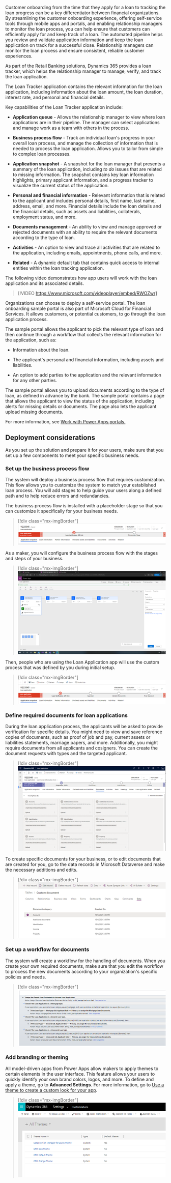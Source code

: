 Customer onboarding from the time that they apply for a loan to tracking the loan progress can be a key differentiator between financial organizations. By streamlining the customer onboarding experience, offering self-service tools through mobile apps and portals, and enabling relationship managers to monitor the loan process, you can help ensure that customers can efficiently apply for and keep track of a loan. The automated pipeline helps you review and validate application information and keep the loan application on track for a successful close. Relationship managers can monitor the loan process and ensure consistent, reliable customer experiences.

As part of the Retail Banking solutions, Dynamics 365 provides a loan tracker, which helps the relationship manager to manage, verify, and track the loan application.

The Loan Tracker application contains the relevant information for the loan application, including information about the loan amount, the loan duration, interest rate, and personal and financial details.

Key capabilities of the Loan Tracker application include:

- **Application queue** - Allows the relationship manager to view where loan applications are in their pipeline. The manager can select applications and manage work as a team with others in the process.

- **Business process flow** - Track an individual loan's progress in your overall loan process, and manage the collection of information that is needed to process the loan application. Allows you to tailor from simple to complex loan processes.

- **Application snapshot** - A snapshot for the loan manager that presents a summary of the loan application, including *to do* issues that are related to missing information. The snapshot contains key loan information highlights, primary applicant information, and a progress tracker to visualize the current status of the application.

- **Personal and financial information** - Relevant information that is related to the applicant and includes personal details, first name, last name, address, email, and more. Financial details include the loan details and the financial details, such as assets and liabilities, collaterals, employment status, and more.

- **Documents management** - An ability to view and manage approved or rejected documents with an ability to require the relevant documents according to the type of loan.

- **Activities** - An option to view and trace all activities that are related to the application, including emails, appointments, phone calls, and more.

- **Related** - A dynamic default tab that contains quick access to internal entities within the loan tracking application.

The following video demonstrates how app users will work with the loan application and its associated details.

> [!VIDEO https://www.microsoft.com/videoplayer/embed/RWOZwr]

Organizations can choose to deploy a self-service portal. The loan onboarding sample portal is also part of Microsoft Cloud for Financial Services. It allows customers, or potential customers, to go through the loan application process.

The sample portal allows the applicant to pick the relevant type of loan and then continue through a workflow that collects the relevant information for the application, such as:

-   Information about the loan.

-   The applicant's personal and financial information, including assets and liabilities.

-   An option to add parties to the application and the relevant information for any other parties.

The sample portal allows you to upload documents according to the type of loan, as defined in advance by the bank. The sample portal contains a page that allows the applicant to view the status of the application, including alerts for missing details or documents. The page also lets the applicant upload missing documents.

For more information, see [Work with Power Apps portals.](/learn/paths/work-power-apps-portals/?azure-portal=true)

## Deployment considerations

As you set up the solution and prepare it for your users, make sure that you set up a few components to meet your specific business needs.

### Set up the business process flow

The system will deploy a business process flow that requires customization. This flow allows you to customize the system to match your established loan process. You will add stages to help guide your users along a defined path and to help reduce errors and redundancies.

The business process flow is installed with a placeholder stage so that you can customize it specifically for your business needs.

> [!div class="mx-imgBorder"]
> [![Screenshot of the default business process flow that you will need to customize.](../media/default-business-process-flow.png)](../media/default-business-process-flow.png#lightbox)

As a maker, you will configure the business process flow with the stages and steps of your business.

> [!div class="mx-imgBorder"]
> [![Screenshot of the business process flow editor.](../media/editor.png)](../media/editor.png#lightbox)

Then, people who are using the Loan Application app will use the custom process that was defined by you during initial setup.

> [!div class="mx-imgBorder"]
> [![Screenshot of the customized business process flow.](../media/customized-business-process-flow.png)](../media/customized-business-process-flow.png#lightbox)

### Define required documents for loan applications

During the loan application process, the applicants will be asked to provide verification for specific details. You might need to view and save reference copies of documents, such as proof of job and pay, current assets or liabilities statements, marriage papers, and more. Additionally, you might require documents from all applicants and cosigners. You can create the document requests with types and the targeted applicant.

> [!div class="mx-imgBorder"]
> [![Screenshot from the Loan Application app, showing the Documents tab.](../media/documents.png)](../media/documents.png#lightbox)

To create specific documents for your business, or to edit documents that are created for you, go to the data records in Microsoft Dataverse and make the necessary additions and edits.

> [!div class="mx-imgBorder"]
> [![Screenshot of the user interface of how to add a document for loan processing.](../media/add-document.png)](../media/add-document.png#lightbox)

### Set up a workflow for documents

The system will create a workflow for the handling of documents. When you create your own required documents, make sure that you edit the workflow to process the new documents according to your organization's specific policies and needs.

> [!div class="mx-imgBorder"]
> [![Screenshot of the workflow definition for processing documents.](../media/workflow-definition.png)](../media/workflow-definition.png#lightbox)

### Add branding or theming

All model-driven apps from Power Apps allow makers to apply themes to certain elements in the user interface. This feature allows your users to quickly identify your own brand colors, logos, and more. To define and apply a theme, go to **Advanced Settings**. For more information, go to [Use a theme to create a custom look for your app](/powerapps/maker/model-driven-apps/create-themes-organization-branding/?azure-portal=true).

> [!div class="mx-imgBorder"]
> [![Screenshot of editing and applying a different theme to your app.](../media/theme.png)](../media/theme.png#lightbox)
